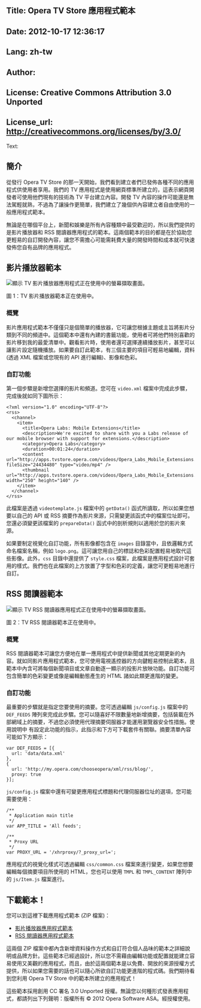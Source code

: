 Title: Opera TV Store 應用程式範本
----
Date: 2012-10-17 12:36:17
----
Lang: zh-tw
----
Author: 
----
License: Creative Commons Attribution 3.0 Unported
----
License_url: http://creativecommons.org/licenses/by/3.0/
----
Text:

<h2>簡介</h2>

<p>從發行 Opera TV Store 的那一天開始，我們看到建立者們已發佈各種不同的應用程式供使用者享用。我們的 TV 應用程式是使用網頁標準所建立的，這表示網頁開發者可使用他們現有的技術為 TV 平台建立內容。開發 TV 內容的操作可能還是無法駕輕就熟，不過為了讓操作更簡單，我們建立了幾個供內容建立者自由使用的一般應用程式範本。</p>

<p>無論是在哪個平台上，新聞和娛樂是所有內容種類中最受歡迎的，所以我們提供的是影片播放器和 RSS 閱讀器應用程式的範本。這兩個範本的目的都是在於協助您更輕易的自訂開發內容，讓您不需擔心可能需耗費大量的開發時間和成本就可快速發佈您自有品牌的應用程式。</p>

<h2>影片播放器範本</h2>

<p>
<img src="http://devfiles.myopera.com/articles/9442/video-app-template.jpg" alt="顯示 TV 影片播放器應用程式正在使用中的螢幕擷取畫面。" />
</p>
<p class="caption">圖 1：TV 影片播放器範本正在使用中。</p>

<h3>概覽</h3>

<p>影片應用程式範本不僅僅只是個簡單的播放器，它可讓您根據主題或主旨將影片分類到不同的頻道中。這個範本中還有內建的書籤功能，使用者可將他們特別喜歡的影片移到我的最愛清單中。觀看影片時，使用者還可選擇連續播放影片，甚至可以讓影片設定隨機播放。如果要自訂此範本，有三個主要的項目可輕易地編輯，資料 (透過 XML 檔案或您現有的 API 進行編輯)、影像和色彩。</p>

<h3>自訂功能</h3>

<p>第一個步驟是新增您選擇的影片和頻道。您可在 <code>video.xml</code> 檔案中完成此步驟，完成後就如同下圖所示：</p>

<pre><code>&lt;?xml version=&quot;1.0&quot; encoding=&quot;UTF-8&quot;?&gt;
&lt;rss&gt;
  &lt;channel&gt;
    &lt;item&gt;
      &lt;title&gt;Opera Labs: Mobile Extensions&lt;/title&gt;
      &lt;description&gt;We&#39;re excited to share with you a Labs release of our mobile browser with support for extensions.&lt;/description&gt;
      &lt;category&gt;Opera Labs&lt;/category&gt;
      &lt;duration&gt;00:01:24&lt;/duration&gt;
      &lt;content url=&quot;http://apps.tvstore.opera.com/videos/Opera_Labs_Mobile_Extensions.mp4&quot; fileSize=&quot;24434480&quot; type=&quot;video/mp4&quot; /&gt;
      &lt;thumbnail url=&quot;http://apps.tvstore.opera.com/videos/Opera_Labs_Mobile_Extensions.jpg&quot; width=&quot;250&quot; height=&quot;140&quot; /&gt;
    &lt;/item&gt;
  &lt;/channel&gt;
&lt;/rss&gt;</code></pre>

<p>此檔案是透過 <code>videotemplate.js</code> 檔案中的 <code>getData()</code> 函式所讀取，所以如果您想要以自己的 API 或 RSS 摘要作為影片來源，只需變更該函式中的檔案位址即可。您還必須變更該檔案的 <code>prepareData()</code> 函式中的剖析規則以適用於您的影片來源。</p>

<p>如果要制定視覺化自訂功能，所有影像都包含在 <code>images</code> 目錄當中，且依邏輯方式命名檔案名稱，例如 <code>logo.png</code>。這可讓您用自己的標誌和色彩配置輕易地取代這些影像。此外，<code>css</code> 目錄中還提供了 <code>style.css</code> 檔案，此檔案是應用程式設計可套用的樣式。我們也在此檔案的上方放置了字型和色彩的定義，讓您可更輕易地進行自訂。</p>

<h2>RSS 閱讀器範本</h2>

<p>
<img src="http://devfiles.myopera.com/articles/9442/rss-app-template.jpg" alt="顯示 TV RSS 閱讀器應用程式正在使用中的螢幕擷取畫面。" />
</p>
<p class="caption">圖 2：TV RSS 閱讀器範本正在使用中。</p>

<h3>概覽</h3>

<p>RSS 閱讀器範本可讓您方便地在單一應用程式中提供新聞或其他定期更新的內容。就如同影片應用程式範本，您可使用電視遙控器的方向鍵輕易控制此範本，且範本中內含可將每個新聞項目或文章自動逐一顯示的投影片放映功能。自訂功能可包含簡單的色彩變更或像是編輯動態產生的 HTML 諸如此類更進階的變更。</p>

<h3>自訂功能</h3>

<p>最重要的步驟就是指定您要使用的摘要。您可透過編輯 <code>js/config.js</code> 檔案中的 <code>DEF_FEEDS</code> 陣列來完成此步驟。您可以隨喜好不限數量地新增摘要，包括裝載在外部網域上的摘要，不過您必須使用代理摘要伺服器才能運用瀏覽器安全性措施。使用說明中 有設定此功能的指示，此指示和下方可下載套件有關聯。摘要清單內容可能如下方顯示：</p>

<pre><code>var DEF_FEEDS = [{
  url: &#39;data/data.xml&#39;
},
{
  url: &#39;http://my.opera.com/chooseopera/xml/rss/blog/&#39;,
  proxy: true
}];</code></pre>

<p><code>js/config.js</code> 檔案中還有可變更應用程式標題和代理伺服器位址的選項，您可能需要使用：</p>

<pre><code>/**
 * Application main title 
 */
var APP_TITLE = &#39;All feeds&#39;;

/**
 * Proxy URL
 */
var PROXY_URL = &#39;/xhrproxy/?_proxy_url=&#39;;</code></pre>

<p>應用程式的視覺化樣式可透過編輯 <code>css/common.css</code> 檔案來進行變更，如果您想要編輯每個摘要項目所使用的 HTML，您也可以使用 <code>TMPL</code> 和 <code>TMPL_CONTENT</code> 陣列中的 <code>js/Item.js</code> 檔案進行。</p>

<h2>下載範本！</h2>

<p>您可以到這裡下載應用程式範本 (ZIP 檔案)：</p>

<ul>
<li><a href="http://apps.tvstore.opera.com/templates/videotemplate.zip">影片播放器應用程式範本</a></li>
<li><a href="http://apps.tvstore.opera.com/templates/rssreader.zip">RSS 閱讀器應用程式範本</a></li>
</ul>

<p>這兩個 ZIP 檔案中都內含新增資料操作方式和自訂符合個人品味的範本之詳細說明或品牌方針。這些範本已經過設計，所以您不需藉由編輯功能或配置就能建立容易使用又美觀的應用程式，而且，由於這兩個範本是以免費、開放的來源授權方式提供，所以如果您需要的話也可以隨心所欲自訂功能更進階的程式碼。我們期待看到您利用 Opera TV Store 中的範本所建立的應用程式！</p>

<p class="note">這些範本採用創用 CC 署名 3.0 Unported 授權。無論您以何種形式發表應用程式，都請列出下列聲明：版權所有 © 2012 Opera Software ASA。經授權使用。</p>
